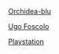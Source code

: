 <a href="https://inf4bs.github.io/orchidea-blu/">Orchidea-blu</a>

<a href="https://inf4bs.github.io/Ugo-Foscolo/.">Ugo Foscolo</a>

<a href="https://inf4bs.github.io/plays/.">Playstation</a>
